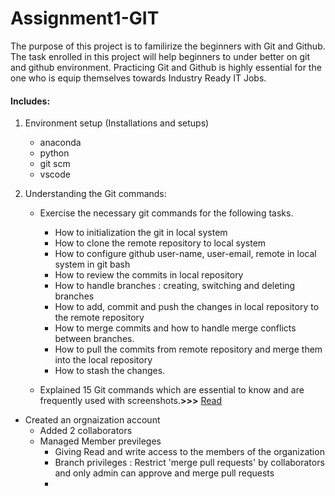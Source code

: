 # Assignment1-GIT


The purpose of this project is to familirize the beginners with Git and Github. The task enrolled in this project will help beginners to under better on git and github environment. Practicing Git and Github is highly essential for the one who is equip themselves towards Industry Ready IT Jobs.

#### Includes:
1. Environment setup (Installations and setups)   
     - anaconda
     - python
     - git scm
     - vscode

2. Understanding the Git commands:
     - Exercise the necessary git commands for the following tasks.
        - How to initialization the git in local system
        - How to clone the remote repository to local system
        - How to configure github user-name, user-email, remote in local system in git bash
        - How to review the commits in local repository
        - How to handle branches : creating, switching and deleting branches
        - How to add, commit and push the changes in local repository to the remote repository
        - How to merge commits and how to handle merge conflicts between branches.
        - How to pull the commits from remote repository and merge them into the local repository
        - How to stash the changes.

     - Explained 15 Git commands which are essential to know and are frequently used with screenshots.**>>>** [Read](https://github.com/sujitha-testorg/Assignment1-GIT/blob/main/Task1_gitcommands.md)
 
 - Created an orgnaization account
    - Added 2 collaborators
    - Managed Member previleges
        - Giving Read and write access to the members of the organization
        - Branch privileges : Restrict 'merge pull requests' by collaborators and only admin can approve and merge pull requests
        - 

